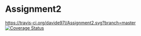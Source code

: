 # Assignment2
https://travis-ci.org/davide97l/Assignment2.svg?branch=master
[![Coverage Status](https://coveralls.io/repos/github/davide97l/Assignment2/badge.svg?branch=master)](https://coveralls.io/github/davide97l/Assignment2?branch=master)
